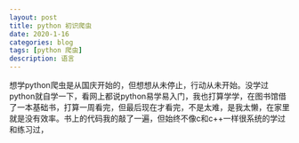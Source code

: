 ```yaml
---
layout: post
title: python 初识爬虫
date: 2020-1-16
categories: blog
tags: [python 爬虫]
description: 语言
---
```


想学python爬虫是从国庆开始的，但想想从未停止，行动从未开始。没学过python就自学一下，看网上都说python易学易入门，我也打算学学，在图书馆借了一本基础书，打算一周看完，但最后现在才看完，不是太难，是我太懒，在家里就是没有效率。书上的代码我的敲了一遍，但始终不像c和c++一样很系统的学过和练习过，












